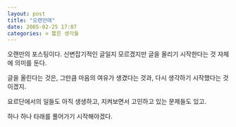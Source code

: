 ```yaml
---
layout: post
title: "오랜만에"
date: 2005-02-25 17:07
categories: ⊙ 짧은 생각들
---
```


오랜만의 포스팅이다. 
신변잡기적인 글일지 모르겠지만 글을 올리기 시작한다는 것 자체에 의미를 둔다.

글을 올린다는 것은, 그만큼 마음의 여유가 생겼다는 것과,
다시 생각하기 시작했다는 것이겠지.

요르단에서의 일들도 아직 생생하고,
지켜보면서 고민하고 있는 문제들도 있고.

하나 하나 타래를 풀어가기 시작해야겠다.

       
